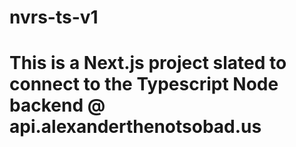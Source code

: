 # nvrs-ts-v1
# This is a Next.js project slated to connect to the Typescript Node backend @ api.alexanderthenotsobad.us
